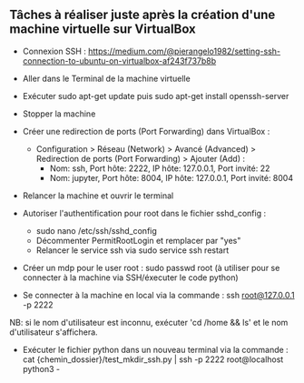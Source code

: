 ## Tâches à réaliser juste après la création d'une machine virtuelle sur VirtualBox


- Connexion SSH : https://medium.com/@pierangelo1982/setting-ssh-connection-to-ubuntu-on-virtualbox-af243f737b8b

- Aller dans le Terminal de la machine virtuelle

- Exécuter sudo apt-get update puis sudo apt-get install openssh-server

- Stopper la machine

- Créer une redirection de ports (Port Forwarding) dans VirtualBox :
    - Configuration > Réseau (Network) > Avancé (Advanced) > Redirection de ports (Port Forwarding) > Ajouter (Add) :
        - Nom: ssh, Port hôte: 2222, IP hôte: 127.0.0.1, Port invité: 22
        - Nom: jupyter, Port hôte: 8004, IP hôte: 127.0.0.1, Port invité: 8004

- Relancer la machine et ouvrir le terminal

- Autoriser l'authentification pour root dans le fichier sshd_config :
    - sudo nano /etc/ssh/sshd_config
    - Décommenter PermitRootLogin et remplacer par "yes"
    - Relancer le service ssh via sudo service ssh restart

- Créer un mdp pour le user root : sudo passwd root 
  (à utiliser pour se connecter à la machine via SSH/éxecuter le code python)

- Se connecter à la machine en local via la commande : ssh root@127.0.0.1 -p 2222

NB: si le nom d'utilisateur est inconnu, exécuter 'cd /home && ls' et le nom d'utilisateur s'affichera.

- Exécuter le fichier python dans un nouveau terminal via la commande :  cat {chemin_dossier}/test_mkdir_ssh.py | ssh -p 2222 root@localhost python3 -